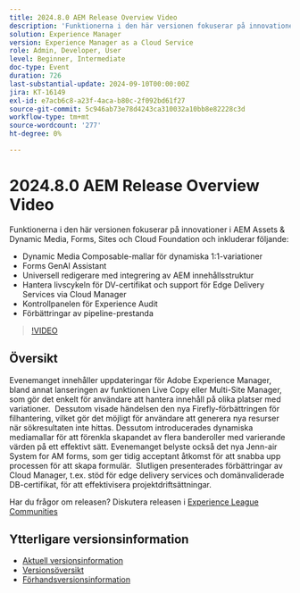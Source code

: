 ```yaml
---
title: 2024.8.0 AEM Release Overview Video
description: 'Funktionerna i den här versionen fokuserar på innovationer i AEM Assets & Dynamic Media, Forms, Sites och Cloud Foundation och innehåller följande: Dynamic Media Composable Templates för dynamiska 1:1-varianter Forms GenAI Assistant Universal Editor med ny integrering av AEM innehållsstruktur ​ Hantera livscykeln för DV-certifikat och stöd för Edge Delivery Services via Cloud Manager Experience Audit Dashboard Förbättringar i Pipeline Performance'
solution: Experience Manager
version: Experience Manager as a Cloud Service
role: Admin, Developer, User
level: Beginner, Intermediate
doc-type: Event
duration: 726
last-substantial-update: 2024-09-10T00:00:00Z
jira: KT-16149
exl-id: e7acb6c8-a23f-4aca-b80c-2f092bd61f27
source-git-commit: 5c946ab73e78d4243ca310032a10bb8e82228c3d
workflow-type: tm+mt
source-wordcount: '277'
ht-degree: 0%

---
```


# 2024.8.0 AEM Release Overview Video

Funktionerna i den här versionen fokuserar på innovationer i AEM Assets &amp; Dynamic Media, Forms, Sites och Cloud Foundation och inkluderar följande:

* Dynamic Media Composable-mallar för dynamiska 1:1-variationer
* Forms GenAI Assistant
* Universell redigerare med integrering av AEM innehållsstruktur &#x200B;
* Hantera livscykeln för DV-certifikat och support för Edge Delivery Services via Cloud Manager
* Kontrollpanelen för Experience Audit
* Förbättringar av pipeline-prestanda

>[!VIDEO](https://video.tv.adobe.com/v/3433381/?learn=on)

## Översikt

Evenemanget innehåller uppdateringar för Adobe Experience Manager, bland annat lanseringen av funktionen Live Copy eller Multi-Site Manager, som gör det enkelt för användare att hantera innehåll på olika platser med variationer. &#x200B; Dessutom visade händelsen den nya Firefly-förbättringen för filhantering, vilket gör det möjligt för användare att generera nya resurser när sökresultaten inte hittas. &#x200B; Dessutom introducerades dynamiska mediamallar för att förenkla skapandet av flera banderoller med varierande värden på ett effektivt sätt. &#x200B; Evenemanget belyste också det nya Jenn-air System for AM forms, som ger tidig acceptant åtkomst för att snabba upp processen för att skapa formulär. &#x200B; Slutligen presenterades förbättringar av Cloud Manager, t.ex. stöd för edge delivery services och domänvaliderade DB-certifikat, för att effektivisera projektdriftsättningar. &#x200B;

Har du frågor om releasen?  Diskutera releasen i [Experience League Communities](https://adobe.ly/4egoWgm)

## Ytterligare versionsinformation

* [Aktuell versionsinformation](https://experienceleague.adobe.com/docs/experience-manager-cloud-service/content/release-notes/home.html)
* [Versionsöversikt](https://experienceleague.adobe.com/docs/experience-manager-release-information/aem-release-updates/update-releases-roadmap.html)
* [Förhandsversionsinformation](https://experienceleague.adobe.com/docs/experience-manager-cloud-service/content/release-notes/prerelease.html)
